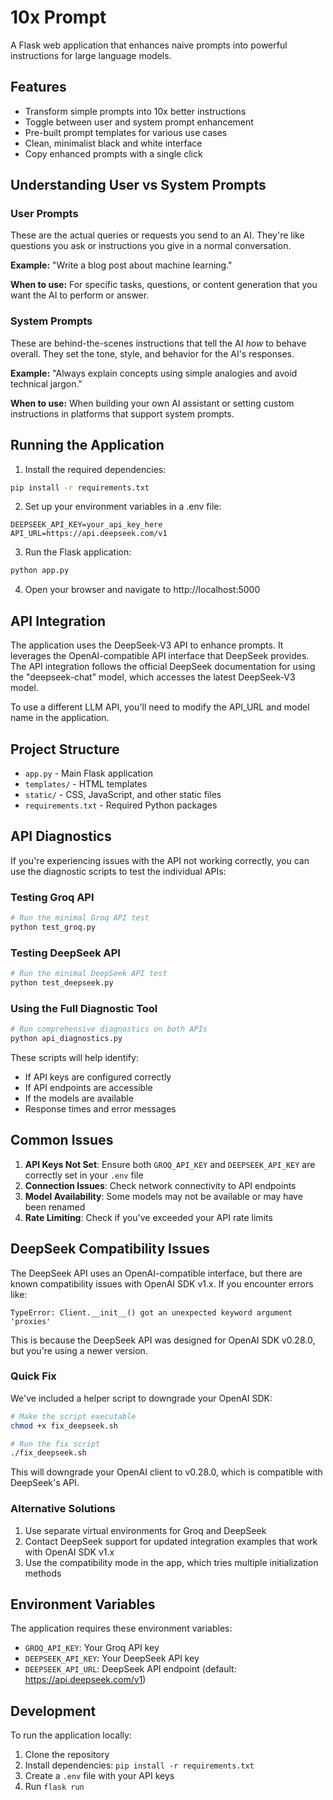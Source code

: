 # 10x Prompt

A Flask web application that enhances naive prompts into powerful instructions for large language models.

## Features

- Transform simple prompts into 10x better instructions
- Toggle between user and system prompt enhancement
- Pre-built prompt templates for various use cases
- Clean, minimalist black and white interface
- Copy enhanced prompts with a single click

## Understanding User vs System Prompts

### User Prompts
These are the actual queries or requests you send to an AI. They're like questions you ask or instructions you give in a normal conversation.

**Example:** "Write a blog post about machine learning."

**When to use:** For specific tasks, questions, or content generation that you want the AI to perform or answer.

### System Prompts
These are behind-the-scenes instructions that tell the AI *how* to behave overall. They set the tone, style, and behavior for the AI's responses.

**Example:** "Always explain concepts using simple analogies and avoid technical jargon."

**When to use:** When building your own AI assistant or setting custom instructions in platforms that support system prompts.

## Running the Application

1. Install the required dependencies:

```bash
pip install -r requirements.txt
```

2. Set up your environment variables in a .env file:

```
DEEPSEEK_API_KEY=your_api_key_here
API_URL=https://api.deepseek.com/v1
```

3. Run the Flask application:

```bash
python app.py
```

4. Open your browser and navigate to http://localhost:5000

## API Integration

The application uses the DeepSeek-V3 API to enhance prompts. It leverages the OpenAI-compatible API interface that DeepSeek provides. The API integration follows the official DeepSeek documentation for using the "deepseek-chat" model, which accesses the latest DeepSeek-V3 model.

To use a different LLM API, you'll need to modify the API_URL and model name in the application.

## Project Structure

- `app.py` - Main Flask application
- `templates/` - HTML templates
- `static/` - CSS, JavaScript, and other static files
- `requirements.txt` - Required Python packages

## API Diagnostics

If you're experiencing issues with the API not working correctly, you can use the diagnostic scripts to test the individual APIs:

### Testing Groq API
```bash
# Run the minimal Groq API test
python test_groq.py
```

### Testing DeepSeek API
```bash
# Run the minimal DeepSeek API test
python test_deepseek.py
```

### Using the Full Diagnostic Tool
```bash
# Run comprehensive diagnostics on both APIs
python api_diagnostics.py
```

These scripts will help identify:
- If API keys are configured correctly
- If API endpoints are accessible
- If the models are available
- Response times and error messages

## Common Issues

1. **API Keys Not Set**: Ensure both `GROQ_API_KEY` and `DEEPSEEK_API_KEY` are correctly set in your `.env` file
2. **Connection Issues**: Check network connectivity to API endpoints
3. **Model Availability**: Some models may not be available or may have been renamed
4. **Rate Limiting**: Check if you've exceeded your API rate limits

## DeepSeek Compatibility Issues

The DeepSeek API uses an OpenAI-compatible interface, but there are known compatibility issues with OpenAI SDK v1.x. If you encounter errors like:

```
TypeError: Client.__init__() got an unexpected keyword argument 'proxies'
```

This is because the DeepSeek API was designed for OpenAI SDK v0.28.0, but you're using a newer version.

### Quick Fix

We've included a helper script to downgrade your OpenAI SDK:

```bash
# Make the script executable
chmod +x fix_deepseek.sh

# Run the fix script
./fix_deepseek.sh
```

This will downgrade your OpenAI client to v0.28.0, which is compatible with DeepSeek's API.

### Alternative Solutions

1. Use separate virtual environments for Groq and DeepSeek
2. Contact DeepSeek support for updated integration examples that work with OpenAI SDK v1.x
3. Use the compatibility mode in the app, which tries multiple initialization methods

## Environment Variables

The application requires these environment variables:
- `GROQ_API_KEY`: Your Groq API key
- `DEEPSEEK_API_KEY`: Your DeepSeek API key
- `DEEPSEEK_API_URL`: DeepSeek API endpoint (default: https://api.deepseek.com/v1)

## Development

To run the application locally:

1. Clone the repository
2. Install dependencies: `pip install -r requirements.txt`
3. Create a `.env` file with your API keys
4. Run `flask run`
